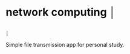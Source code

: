 # network computing                                                                             │
                                                                                                │
Simple file transmission app for personal study.
